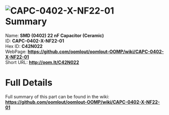
![CAPC-0402-X-NF22-01](https://github.com/oomlout/oomlout-OOMP/blob/master/parts/CAPC-0402-X-NF22-01/CAPC-0402-X-NF22-01_420.jpg)   
Summary
=================
  
Name: __SMD (0402) 22 nF Capacitor (Ceramic)__    
ID: __CAPC-0402-X-NF22-01__   
Hex ID: __C42N022__   
WebPage: __https://github.com/oomlout/oomlout-OOMP/wiki/CAPC-0402-X-NF22-01__   
Short URL: __http://oom.lt/C42N022__   

Full Details
==========================
Full summary of this part can be found in the wiki:   
__https://github.com/oomlout/oomlout-OOMP/wiki/CAPC-0402-X-NF22-01__    

